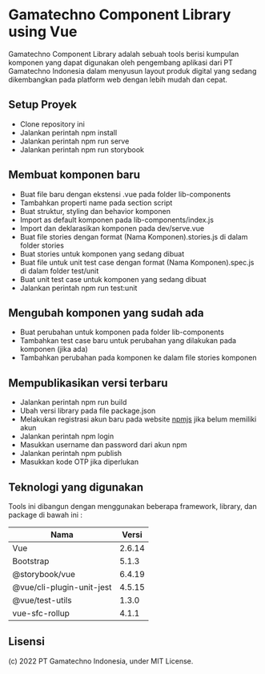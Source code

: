 # Gamatechno Component Library using Vue

Gamatechno Component Library adalah sebuah tools berisi kumpulan komponen yang dapat digunakan oleh pengembang aplikasi dari PT Gamatechno Indonesia dalam menyusun layout produk digital yang sedang dikembangkan pada platform web dengan lebih mudah dan cepat.

## Setup Proyek

- Clone repository ini
- Jalankan perintah npm install
- Jalankan perintah npm run serve
- Jalankan perintah npm run storybook

## Membuat komponen baru

- Buat file baru dengan ekstensi .vue pada folder lib-components
- Tambahkan properti name pada section script
- Buat struktur, styling dan behavior komponen
- Import as default komponen pada lib-components/index.js
- Import dan deklarasikan komponen pada dev/serve.vue
- Buat file stories dengan format (Nama Komponen).stories.js di dalam folder stories
- Buat stories untuk komponen yang sedang dibuat
- Buat file untuk unit test case dengan format (Nama Komponen).spec.js di dalam folder test/unit
- Buat unit test case untuk komponen yang sedang dibuat
- Jalankan perintah npm run test:unit

## Mengubah komponen yang sudah ada

- Buat perubahan untuk komponen pada folder lib-components
- Tambahkan test case baru untuk perubahan yang dilakukan pada komponen (jika ada)
- Tambahkan perubahan pada komponen ke dalam file stories komponen

## Mempublikasikan versi terbaru

- Jalankan perintah npm run build
- Ubah versi library pada file package.json
- Melakukan registrasi akun baru pada website [npmjs](https://www.npmjs.com/) jika belum memiliki akun
- Jalankan perintah npm login
- Masukkan username dan password dari akun npm
- Jalankan perintah npm publish
- Masukkan kode OTP jika diperlukan

## Teknologi yang digunakan

Tools ini dibangun dengan menggunakan beberapa framework, library, dan package di bawah ini :

| Nama                      | Versi  |
| ------------------------- | ------ |
| Vue                       | 2.6.14 |
| Bootstrap                 | 5.1.3  |
| @storybook/vue            | 6.4.19 |
| @vue/cli-plugin-unit-jest | 4.5.15 |
| @vue/test-utils           | 1.3.0  |
| vue-sfc-rollup            | 4.1.1  |

## Lisensi

(c) 2022 PT Gamatechno Indonesia, under MIT License.
